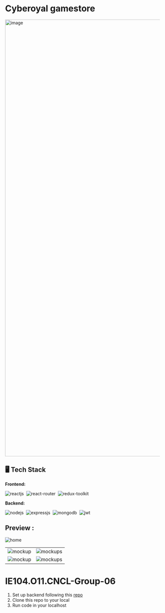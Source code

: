 # Cyberoyal gamestore

<img width="1424" alt="image" src="https://github.com/TruongLeTrule/IE104.O11.CNCL-Group-06/assets/104788686/1f70a25a-3d9e-4fab-9fd2-9796dae72351">


## 🖥️ Tech Stack

**Frontend:**

![reactjs](https://img.shields.io/badge/HTML5-E34F26?style=for-the-badge&logo=html5&logoColor=white)&nbsp;
![react-router](https://img.shields.io/badge/CSS3-1572B6?style=for-the-badge&logo=css3&logoColor=white)&nbsp;
![redux-toolkit](https://img.shields.io/badge/JavaScript-F7DF1E?style=for-the-badge&logo=javascript&logoColor=black)&nbsp;


**Backend:**

![nodejs](https://img.shields.io/badge/Node.js-43853D?style=for-the-badge&logo=node.js&logoColor=white)&nbsp;
![expressjs](https://img.shields.io/badge/Express.js-000000?style=for-the-badge&logo=express&logoColor=white)&nbsp;
![mongodb](https://img.shields.io/badge/MongoDB-4EA94B?style=for-the-badge&logo=mongodb&logoColor=white)&nbsp;
![jwt](https://img.shields.io/badge/JWT-000000?style=for-the-badge&logo=JSON%20web%20tokens&logoColor=white)&nbsp;

## Preview :

![home](https://github.com/ntritin62/reactjs-bookstore/assets/104788686/4e62e221-dff6-4088-9116-22dc9d07fe29)

<table>
  <tr>
    <td><img src="https://github.com/ntritin62/reactjs-bookstore/assets/104788686/34053048-8fea-45f8-83eb-82986e4263ea" alt="mockup" /></td>
    <td><img src="https://github.com/ntritin62/reactjs-bookstore/assets/104788686/ee0d346a-22f0-41be-873d-2dda1dabc191" alt="mockups" /></td>
  </tr>
  <tr>
    <td><img src="https://github.com/ntritin62/reactjs-bookstore/assets/104788686/6e04774a-0eb4-42a7-8640-29358605e908" alt="mockup" /></td>
    <td><img src="https://github.com/ntritin62/reactjs-bookstore/assets/104788686/86ae617d-64eb-462c-870e-6bedc6a3db96" alt="mockups" /></td>
  </tr>
</table>

# IE104.O11.CNCL-Group-06
<ol>
  <li>Set up backend following this <a href="https://github.com/TruongLeTrule/IE104.O11.CNCL-Group-06-BACKEND">repo</a></li>
  <li>Clone this repo to your local</li>
  <li>Run code in your localhost</li>
</ol>
